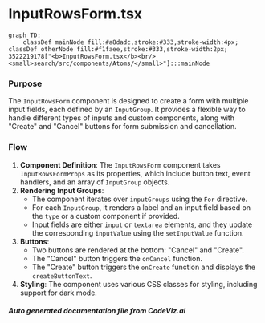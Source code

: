 # InputRowsForm.tsx

```mermaid
graph TD;
    classDef mainNode fill:#a8dadc,stroke:#333,stroke-width:4px;
classDef otherNode fill:#f1faee,stroke:#333,stroke-width:2px;
3522219178["<b>InputRowsForm.tsx</b><br/><small>search/src/components/Atoms/</small>"]:::mainNode

```
### Purpose
The `InputRowsForm` component is designed to create a form with multiple input fields, each defined by an `InputGroup`. It provides a flexible way to handle different types of inputs and custom components, along with "Create" and "Cancel" buttons for form submission and cancellation.

### Flow
1. **Component Definition**: The `InputRowsForm` component takes `InputRowsFormProps` as its properties, which include button text, event handlers, and an array of `InputGroup` objects.
2. **Rendering Input Groups**: 
   - The component iterates over `inputGroups` using the `For` directive.
   - For each `InputGroup`, it renders a label and an input field based on the `type` or a custom component if provided.
   - Input fields are either `input` or `textarea` elements, and they update the corresponding `inputValue` using the `setInputValue` function.
3. **Buttons**: 
   - Two buttons are rendered at the bottom: "Cancel" and "Create".
   - The "Cancel" button triggers the `onCancel` function.
   - The "Create" button triggers the `onCreate` function and displays the `createButtonText`.
4. **Styling**: The component uses various CSS classes for styling, including support for dark mode.


##### Auto generated documentation file from CodeViz.ai
